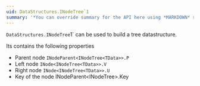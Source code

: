 ```yaml
---
uid: DataStructures.INodeTree`1
summary: '*You can override summary for the API here using *MARKDOWN* syntax'
---
```


`DataStructures.INodeTree`1` can be used to build a tree datastructure.

Its contains the following properties

- Parent node `INodeParent<INodeTree<TData>>.P`
- Left node `INode<INodeTree<TData>>.V`
- Right node `INode<INodeTree<TData>>.U`
- Key of the node INodeParent<INodeTree<TData>>.Key



